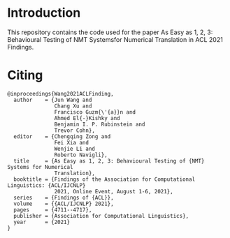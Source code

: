# Introduction
This repository contains the code used for the paper As Easy as 1, 2, 3: Behavioural Testing of NMT Systemsfor Numerical Translation in ACL 2021 Findings.

# Citing

```
@inproceedings{Wang2021ACLFinding,
  author    = {Jun Wang and
               Chang Xu and
               Francisco Guzm{\'{a}}n and
               Ahmed El{-}Kishky and
               Benjamin I. P. Rubinstein and
               Trevor Cohn},
  editor    = {Chengqing Zong and
               Fei Xia and
               Wenjie Li and
               Roberto Navigli},
  title     = {As Easy as 1, 2, 3: Behavioural Testing of {NMT} Systems for Numerical
               Translation},
  booktitle = {Findings of the Association for Computational Linguistics: {ACL/IJCNLP}
               2021, Online Event, August 1-6, 2021},
  series    = {Findings of {ACL}},
  volume    = {{ACL/IJCNLP} 2021},
  pages     = {4711--4717},
  publisher = {Association for Computational Linguistics},
  year      = {2021}
}
```
